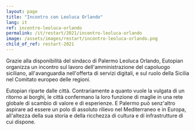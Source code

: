 ```yaml
---
layout: page
title: "Incontro con Leoluca Orlando"
lang: it
ref: incontro-leoluca-orlando
permalink: /it/restart/2021/incontro-leoluca-orlando
image: /assets/images/restart/incontro-leoluca-orlando.png
child_of_ref: restart-2021
---
```


Grazie alla disponibilità del sindaco di Palermo Leoluca Orlando, Eutopian organizza un incontro sul lavoro dell'amministrazione del capoluogo siciliano, all'avanguardia nell'offerta di servizi digitali, e sul ruolo della Sicilia nel Comitato europeo delle regioni.

Eutopian riparte dalle città. Contrariamente a quanto vuole la vulgata di un ritorno ai borghi, le città confermano la loro funzione di maglie in una rete globale di scambio di valore e di esperienze. E Palermo può senz'altro aspirare ad essere un polo di assoluto rilievo nel Mediterraneo e in Europa, all'altezza della sua storia e della ricchezza di cultura e di infrastrutture di cui dispone.
